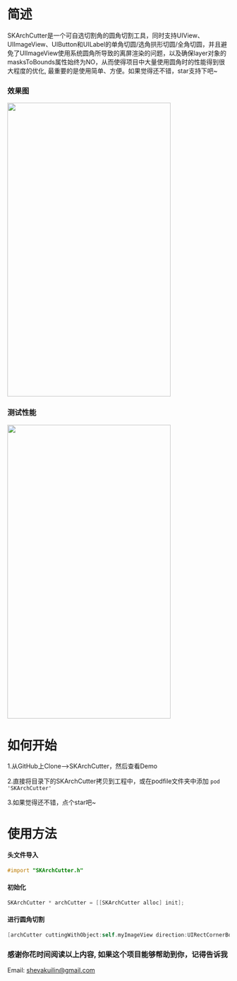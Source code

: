 # 简述


SKArchCutter是一个可自选切割角的圆角切割工具，同时支持UIView、UIImageView、UIButton和UILabel的单角切圆/选角拱形切圆/全角切圆，并且避免了UIImageView使用系统圆角所导致的离屏渲染的问题，以及确保layer对象的masksToBounds属性始终为NO，从而使得项目中大量使用圆角时的性能得到很大程度的优化, 最重要的是使用简单、方便。如果觉得还不错，star支持下吧~



### 效果图 
<img src="http://ofg0p74ar.bkt.clouddn.com/SKArchCutter.png" width="370" height ="665" />


### 测试性能
<img src="http://ofg0p74ar.bkt.clouddn.com/SKArchCutter.gif" width="370" height ="665" />



# 如何开始


1.从GitHub上Clone-->SKArchCutter，然后查看Demo

2.直接将目录下的SKArchCutter拷贝到工程中，或在podfile文件夹中添加 ```pod 'SKArchCutter'```

3.如果觉得还不错，点个star吧~


# 使用方法

#### 头文件导入
```objectivec
#import "SKArchCutter.h"
```

#### 初始化
```objectivec
SKArchCutter * archCutter = [[SKArchCutter alloc] init];
```

#### 进行圆角切割
```objectivec
[archCutter cuttingWithObject:self.myImageView direction:UIRectCornerBottomRight | UIRectCornerTopRight cornerRadii:10];
```



### 感谢你花时间阅读以上内容, 如果这个项目能够帮助到你，记得告诉我


Email: shevakuilin@gmail.com

